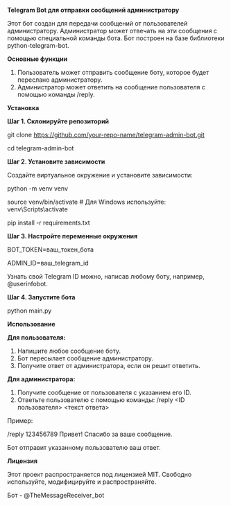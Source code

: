 **Telegram Bot для отправки сообщений администратору**

Этот бот создан для передачи сообщений от пользователей администратору. Администратор может отвечать на эти сообщения с помощью специальной команды бота. Бот построен на базе библиотеки python-telegram-bot.

**Основные функции**

1. Пользователь может отправить сообщение боту, которое будет переслано администратору.
2. Администратор может ответить на сообщение пользователя с помощью команды /reply.

**Установка**

**Шаг 1. Склонируйте репозиторий**

git clone https://github.com/your-repo-name/telegram-admin-bot.git

cd telegram-admin-bot

**Шаг 2. Установите зависимости**

Создайте виртуальное окружение и установите зависимости:

python -m venv venv

source venv/bin/activate  # Для Windows используйте: venv\Scripts\activate

pip install -r requirements.txt

**Шаг 3. Настройте переменные окружения**

BOT_TOKEN=ваш_токен_бота

ADMIN_ID=ваш_telegram_id

Узнать свой Telegram ID можно, написав любому боту, например, @userinfobot.

**Шаг 4. Запустите бота**

python main.py

**Использование**

**Для пользователя:**
1. Напишите любое сообщение боту.
2. Бот пересылает сообщение администратору.
3. Получите ответ от администратора, если он решит ответить.

**Для администратора:**
1. Получите сообщение от пользователя с указанием его ID.
2. Ответьте пользователю с помощью команды: /reply <ID пользователя> <текст ответа>

Пример:

/reply 123456789 Привет! Спасибо за ваше сообщение.

Бот отправит указанному пользователю ваш ответ.

**Лицензия**

Этот проект распространяется под лицензией MIT. Свободно используйте, модифицируйте и распространяйте.

Бот - @TheMessageReceiver_bot
